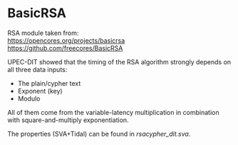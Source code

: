 # BasicRSA

RSA module taken from: \
https://opencores.org/projects/basicrsa \
https://github.com/freecores/BasicRSA


UPEC-DIT showed that the timing of the RSA algorithm strongly depends on all three data inputs:
 - The plain/cypher text
 - Exponent (key)
 - Modulo

All of them come from the variable-latency multiplication in combination with square-and-multiply exponentiation.

The properties (SVA+Tidal) can be found in _rsacypher_dit.sva_.
